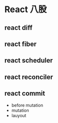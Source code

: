 
# React 八股

## react diff

## react fiber

## react scheduler

## react reconciler

## react commit

- before mutation
- mutation
- lauyout
